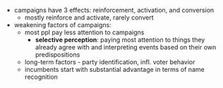- campaigns have 3 effects: reinforcement, activation, and conversion
	- mostly reinforce and activate, rarely convert
- weakening factors of campaigns:
	- most ppl pay less attention to campaigns
		- **selective perception**: paying most attention to things they already agree with and interpreting events based on their own predispositions
	- long-term factors - party identification, infl. voter behavior
	- incumbents start with substantial advantage in terms of name recognition
